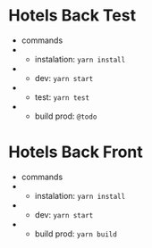 # Hotels Back Test
* commands
* * instalation: `yarn install`
* * dev: `yarn start`
* * test: `yarn test`
* * build prod: `@todo`

# Hotels Back Front
* commands
* * instalation: `yarn install`
* * dev: `yarn start`
* * build prod: `yarn build`
